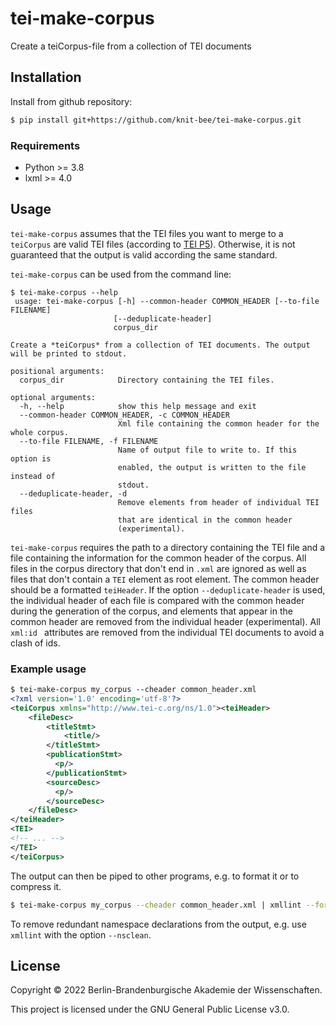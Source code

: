 # tei-make-corpus
Create a teiCorpus-file from a collection of TEI documents



## Installation
Install from github repository:

```sh
$ pip install git+https://github.com/knit-bee/tei-make-corpus.git
```
### Requirements
* Python >= 3.8
* lxml >= 4.0

## Usage
`tei-make-corpus` assumes that the TEI files you want to merge to a `teiCorpus` are valid TEI files (according to [TEI P5](https://www.tei-c.org/release/doc/tei-p5-doc/en/html/index.html)). Otherwise, it is not guaranteed that the output is valid according the same standard.

`tei-make-corpus` can be used from the command line:

```
$ tei-make-corpus --help
 usage: tei-make-corpus [-h] --common-header COMMON_HEADER [--to-file FILENAME]
                       [--deduplicate-header]
                       corpus_dir

Create a *teiCorpus* from a collection of TEI documents. The output will be printed to stdout.

positional arguments:
  corpus_dir            Directory containing the TEI files.

optional arguments:
  -h, --help            show this help message and exit
  --common-header COMMON_HEADER, -c COMMON_HEADER
                        Xml file containing the common header for the whole corpus.
  --to-file FILENAME, -f FILENAME
                        Name of output file to write to. If this option is
                        enabled, the output is written to the file instead of
                        stdout.
  --deduplicate-header, -d
                        Remove elements from header of individual TEI files
                        that are identical in the common header
                        (experimental).

```

`tei-make-corpus` requires the path to a directory containing the TEI file and a file containing the information for the common header of the corpus.
All files in the corpus directory that don't end in `.xml` are ignored as well as files that don't contain a `TEI` element as root element.
The common header should be a formatted `teiHeader`. If the option `--deduplicate-header` is used, the individual header of each file is compared with the common header during the generation of the corpus,
and elements that appear in the common header are removed from the individual header (experimental).
All `xml:id ` attributes are removed from the individual TEI documents to avoid a clash of ids.

### Example usage
```xml
$ tei-make-corpus my_corpus --cheader common_header.xml
<?xml version='1.0' encoding='utf-8'?>
<teiCorpus xmlns="http://www.tei-c.org/ns/1.0"><teiHeader>
    <fileDesc>
        <titleStmt>
            <title/>
        </titleStmt>
        <publicationStmt>
          <p/>
        </publicationStmt>
        <sourceDesc>
          <p/>
        </sourceDesc>
    </fileDesc>
</teiHeader>
<TEI>
<!-- ... -->
</TEI>
</teiCorpus>
```

The output can then be piped to other programs, e.g. to format it or to compress it.

```sh
$ tei-make-corpus my_corpus --cheader common_header.xml | xmllint --format - | gzip > my_corpus.xml.gz
```
To remove redundant namespace declarations from the output, e.g. use `xmllint` with the option `--nsclean`.

## License
Copyright © 2022 Berlin-Brandenburgische Akademie der Wissenschaften.

This project is licensed under the GNU General Public License v3.0.

